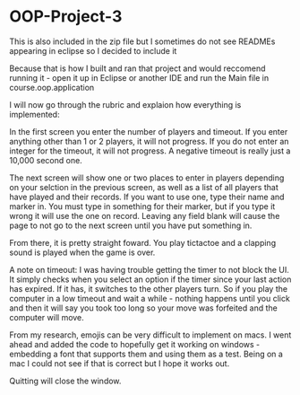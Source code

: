 # OOP-Project-3

This is also included in the zip file but I sometimes do not see READMEs appearing in eclipse so I decided to include it

Because that is how I built and ran that project and would reccomend running it - open it up in Eclipse or another IDE and run the Main file in course.oop.application

I will now go through the rubric and explaion how everything is implemented:

In the first screen you enter the number of players and timeout. If you enter anything other than 1 or 2 players, it will not progress. If you do not enter an integer for the timeout, it will not progress. A negative timeout is really just a 10,000 second one.

The next screen will show one or two places to enter in players depending on your selction in the previous screen, as well as a list of all players that have played and their records. If you want to use one, type their name and marker in. You must type in something for their marker, but if you type it wrong it will use the one on record. Leaving any field blank will cause the page to not go to the next screen until you have put something in.

From there, it is pretty straight foward. You play tictactoe and a clapping sound is played when the game is over.

A note on timeout: I was having trouble getting the timer to not block the UI. It simply checks when you select an option if the timer since your last action has expired. If it has, it switches to the other players turn. So if you play the computer in a low timeout and wait a while - nothing happens until you click and then it will say you took too long so your move was forfeited and the computer will move.

From my research, emojis can be very difficult to implement on macs. I went ahead and added the code to hopefully get it working on windows - embedding a font that supports them and using them as a test. Being on a mac I could not see if that is correct but I hope it works out.

Quitting will close the window. 